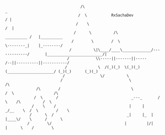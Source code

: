                                      /\                                                 _
                                     /  \           RxSachaDev                          / |
                                    /    \                                             /  |
                                   /      \          /\                    __________ /   |__________
                                  /        \        /  \                   \--------_|    |_--------/
                                 /          \|\____/____\_____________/-------------/       |_________________________/|
                                /            \\-----||-------||-----                     /--||----------||-----------/
                               /              \  /(_)(_)  \(_)(_) (_____________________/ (_)(_)      (_)(_)
                              /                \/          \
                             /                              \              /\
                  /\        /                                \            /  \                  /\
                 /  \      /                                 _---_       /    \    /\          /  \
                /    \    /                                 |     |    _/__    \  /  \        /    \
               /      \  /                                 _|     |_  |    |____\/    \      /      \
              /        \/                                 |         |/|         |      \    /        \



<!--
**RxSachaDev/RxSachaDev** is a ✨ _special_ ✨ repository because its `README.md` (this file) appears on your GitHub profile.

Here are some ideas to get you started:

- 🔭 I’m currently working on ...
- 🌱 I’m currently learning ...
- 👯 I’m looking to collaborate on ...
- 🤔 I’m looking for help with ...
- 💬 Ask me about ...
- 📫 How to reach me: ...
- 😄 Pronouns: ...
- ⚡ Fun fact: ...
-->
